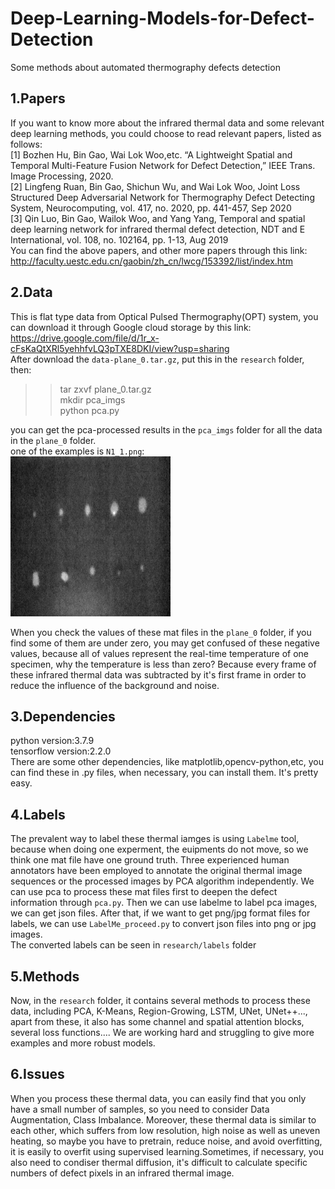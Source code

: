 # Deep-Learning-Models-for-Defect-Detection  
Some methods about automated thermography defects detection  
## 1.Papers  
If you want to know more about the infrared thermal data and some relevant deep learning methods, you could choose to read relevant papers, listed as follows:  
[1] Bozhen Hu, Bin Gao, Wai Lok Woo,etc. “A Lightweight Spatial and Temporal Multi-Feature Fusion Network for Defect Detection,” IEEE Trans. Image Processing, 2020.   
[2]  Lingfeng Ruan,  Bin Gao,  Shichun Wu,  and  Wai Lok Woo,  Joint Loss Structured Deep Adversarial Network for Thermography Defect Detecting System, Neurocomputing, vol. 417, no. 2020, pp. 441-457, Sep 2020  
[3] Qin Luo,  Bin Gao,  Wailok Woo,  and  Yang Yang,  Temporal and spatial deep learning network for infrared thermal defect detection, NDT and E International, vol. 108, no. 102164, pp. 1-13, Aug 2019  
You can find the above papers, and other more papers through this link:  http://faculty.uestc.edu.cn/gaobin/zh_cn/lwcg/153392/list/index.htm  
## 2.Data  
This is flat type data from Optical Pulsed Thermography(OPT) system, you can download it through Google cloud storage by this link:
https://drive.google.com/file/d/1r_x-cFsKaQtXRl5yehhfvLQ3pTXE8DKI/view?usp=sharing  
After download the `data-plane_0.tar.gz`, put this in the `research` folder, then:   
>>tar zxvf plane_0.tar.gz  
>>mkdir pca_imgs   
>>python pca.py  

you can get the pca-processed results in the `pca_imgs` folder for all the data in the `plane_0` folder.  
one of the examples is `N1_1.png`:  
![](https://github.com/bozhenhhu/Deep-Learning-Models-for-Defect-Detection/blob/main/N1_1.png)

When you check the values of these mat files in the `plane_0` folder, if you find some of them are under zero, you may get confused of these negative values, because all of values represent the real-time temperature of one specimen, why the temperature is less than zero? Because every frame of these infrared thermal data was subtracted by it's first frame in order to reduce the influence of the background and noise.
## 3.Dependencies
python version:3.7.9  
tensorflow version:2.2.0  
There are some other dependencies, like matplotlib,opencv-python,etc, you can find these in .py files, when necessary, you can install them. It's pretty easy.
## 4.Labels
The prevalent way to label these thermal iamges is using `Labelme` tool, because when doing one experment, the euipments do not move, so we think one mat file have one ground truth. Three experienced human annotators have been employed to annotate the original thermal image sequences or the processed images by PCA algorithm independently. We can use pca to process these mat files first to deepen the defect information through `pca.py`. Then we can use labelme to label pca images, we can get json files. After that, if we want to get png/jpg format files for labels, we can use `LabelMe_proceed.py` to convert json files into png or jpg images.  
The converted labels can be seen in `research/labels` folder
## 5.Methods
Now, in the `research` folder, it contains several methods to process these data, including PCA, K-Means, Region-Growing, LSTM, UNet, UNet++..., apart from these, it also has some channel and spatial attention blocks, several loss functions.... We are working hard and struggling to give more examples and more robust models. 
## 6.Issues
When you process these thermal data, you can easily find that you only have a small number of samples, so you need to consider Data Augmentation, Class Imbalance. Moreover, these thermal data is similar to each other, which suffers from low resolution, high noise as well as uneven heating, so maybe you have to pretrain, reduce noise, and avoid overfitting, it is easily to overfit using supervised learning.Sometimes, if necessary, you also need to condiser thermal diffusion, it's difficult to calculate specific numbers of defect pixels in an infrared thermal image.

